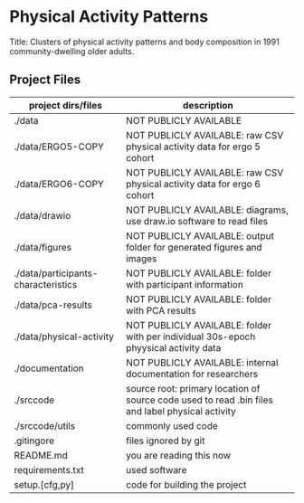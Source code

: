 
# Physical Activity Patterns
Title: Clusters of physical activity patterns and body composition in 1991 community-dwelling older adults.


## Project Files

| project dirs/files                  | description                                                                                      |
|-------------------------------------|--------------------------------------------------------------------------------------------------|
| ./data                              | NOT PUBLICLY AVAILABLE                                                                           |
| ./data/ERGO5-COPY                   | NOT PUBLICLY AVAILABLE: raw CSV physical activity data for ergo 5 cohort                         |
| ./data/ERGO6-COPY                   | NOT PUBLICLY AVAILABLE: raw CSV physical activity data for ergo 6 cohort                         |
| ./data/drawio                       | NOT PUBLICLY AVAILABLE: diagrams, use draw.io software to read files                             | 
| ./data/figures                      | NOT PUBLICLY AVAILABLE: output folder for generated figures and images                           | 
| ./data/participants-characteristics | NOT PUBLICLY AVAILABLE: folder with participant information                                      | 
| ./data/pca-results                  | NOT PUBLICLY AVAILABLE: folder with PCA results                                                  | 
| ./data/physical-activity            | NOT PUBLICLY AVAILABLE: folder with per individual 30s-epoch phyysical activity data             | 
| ./documentation                     | NOT PUBLICLY AVAILABLE: internal documentation for researchers                                   | 
| ./srccode                           | source root: primary location of source code used to read .bin files and label physical activity |
| ./srccode/utils                     | commonly used code                                                                               | 
| .gitingore                          | files ignored by git                                                                             |
| README.md                           | you are reading this now                                                                         | 
| requirements.txt                    | used software                                                                                    |
| setup.[cfg,py]                      | code for building the project                                                                    |




